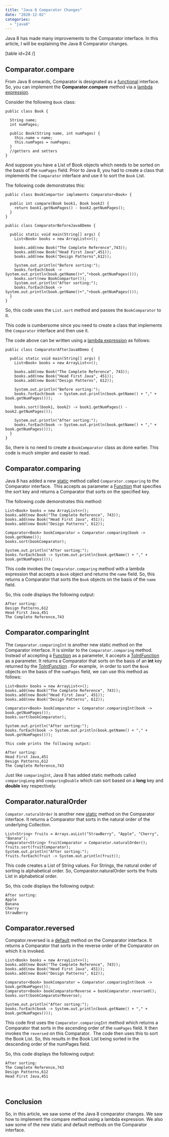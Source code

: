 ```yaml
---
title: "Java 8 Comparator Changes"
date: "2020-12-02"
categories: 
  - "java8"
---
```


Java 8 has made many improvements to the Comparator interface. In this article, I will be explaining the Java 8 Comparator changes.

\[table id=24 /\]

## Comparator.compare

From Java 8 onwards, Comparator is designated as a [functional](http://localhost/learnjava/what-is-a-functional-interface/) interface. So, you can implement the **Comparator.compare** method via a [lambda expression](http://localhost/learnjava/java-8-lambda-expressions-explained/).

Consider the following `Book` class:

```
public class Book {

  String name;
  int numPages;
  
  public Book(String name, int numPages) {
    this.name = name;
    this.numPages = numPages;
  }
  //getters and setters
}
```

And suppose you have a List of Book objects which needs to be sorted on the basis of the `numPages` field. Prior to Java 8, you had to create a class that implements the `Comparator` interface and use it to sort the `Book` List.

The following code demonstrates this:

```
public class BookCompartor implements Comparator<Book> {

  public int compare(Book book1, Book book2) {
    return book1.getNumPages() - book2.getNumPages();
  }
}

public class ComparatorBeforeJava8Demo {

  public static void main(String[] args) {
    List<Book> books = new ArrayList<>();
    
    books.add(new Book("The Complete Reference",743));
    books.add(new Book("Head First Java",451));
    books.add(new Book("Design Patterns",612));
    
    System.out.println("Before sorting:");
    books.forEach(book -> System.out.println(book.getName()+","+book.getNumPages()));
    books.sort(new BookCompartor());
    System.out.println("After sorting:");
    books.forEach(book -> System.out.println(book.getName()+","+book.getNumPages()));
  }
}
```

So, this code uses the `List.sort` method and passes the `BookComparator` to it.

This code is cumbersome since you need to create a class that implements the `Comparator` interface and then use it.

The code above can be written using a [lambda expression](http://localhost/learnjava/java-8-lambda-expressions-explained/) as follows:

```
public class ComparatorAfterJava8Demo {

  public static void main(String[] args) {
    List<Book> books = new ArrayList<>();

    books.add(new Book("The Complete Reference", 743));
    books.add(new Book("Head First Java", 451));
    books.add(new Book("Design Patterns", 612));

    System.out.println("Before sorting:");
    books.forEach(book -> System.out.println(book.getName() + "," + book.getNumPages()));

    books.sort((book1, book2) -> book1.getNumPages() - book2.getNumPages());

    System.out.println("After sorting:");
    books.forEach(book -> System.out.println(book.getName() + "," + book.getNumPages()));
  }
}

```

So, there is no need to create a `BookComparator` class as done earlier. This code is much simpler and easier to read.

## Comparator.comparing

Java 8 has added a new [static](http://localhost/learnjava/java-8-static-interface-methods/) method called `Comparator.comparing` to the Comparator interface.  This accepts as parameter a [Function](http://localhost/learnjava/java-8-function-interface-example/) that specifies the sort key and returns a Comparator that sorts on the specified key.

The following code demonstrates this method:

```
List<Book> books = new ArrayList<>();
books.add(new Book("The Complete Reference", 743));
books.add(new Book("Head First Java", 451));
books.add(new Book("Design Patterns", 612));

Comparator<Book> bookComparator = Comparator.comparing(book -> book.getName());
books.sort(bookComparator);

System.out.println("After sorting:");
books.forEach(book -> System.out.println(book.getName() + "," + book.getNumPages()));
```

This code invokes the `Comparator.comparing` method with a lambda expression that accepts a `Book` object and returns the `name` field. So, this returns a Comparator that sorts the `Book` objects on the basis of the `name` field.

So, this code displays the following output:

```
After sorting:
Design Patterns,612
Head First Java,451
The Complete Reference,743
```

## Comparator.comparingInt

The `Comparator.comparingInt` is another new static method on the Comparator interface. It is similar to the `Comparator.comparing` method. Instead of accepting a [Function](http://localhost/learnjava/java-8-function-interface-example/) as a parameter, it accepts a [ToIntFunction](http://localhost/learnjava/tointfunction-in-java-8-with-code-sample/) as a parameter. It returns a Comparator that sorts on the basis of an **int** key returned by the [ToIntFunction](http://localhost/learnjava/tointfunction-in-java-8-with-code-sample/) . For example,  in order to sort the `Book` objects on the basis of the `numPages` field, we can use this method as follows:

```
List<Book> books = new ArrayList<>();
books.add(new Book("The Complete Reference", 743));
books.add(new Book("Head First Java", 451));
books.add(new Book("Design Patterns", 612));

Comparator<Book> bookComparator = Comparator.comparingInt(book -> book.getNumPages());
books.sort(bookComparator);

System.out.println("After sorting:");
books.forEach(book -> System.out.println(book.getName() + "," + book.getNumPages()));
```

```
This code prints the following output:

After sorting: 
Head First Java,451 
Design Patterns,612 
The Complete Reference,743
```

Just like `comparingInt`, Java 8 has added static methods called `comparingLong` and `comparingDouble` which can sort based on a **long** key and **double** key respectively.

## Comparator.naturalOrder

`Compator.naturalOrder` is another new [static](http://localhost/learnjava/java-8-static-interface-methods/) method on the Comparator interface. It returns a Comparator that sorts in the natural order of the underlying Collection.

```
List<String> fruits = Arrays.asList("StrawBerry", "Apple", "Cherry", "Banana");
Comparator<String> fruitComparator = Comparator.naturalOrder();
fruits.sort(fruitComparator);
System.out.println("After sorting:");
fruits.forEach(fruit -> System.out.println(fruit));
```

This code creates a List of String values. For Strings, the natural order of sorting is alphabetical order. So, Comparator.naturalOrder sorts the fruits List in alphabetical order.

So, this code displays the following output:

```
After sorting:
Apple
Banana
Cherry
StrawBerry
```

## Comparator.reversed

Compator.reversed is a [default](http://localhost/learnjava/java-8-default-method-in-interface-explained/) method on the Comparator interface. It returns a Comparator that sorts in the reverse order of the Comparator on which it is invoked.

```
List<Book> books = new ArrayList<>();
books.add(new Book("The Complete Reference", 743));
books.add(new Book("Head First Java", 451));
books.add(new Book("Design Patterns", 612));

Comparator<Book> bookComparator = Comparator.comparingInt(book -> book.getNumPages());
Comparator<Book> bookComparatorReverse = bookComparator.reversed();
books.sort(bookComparatorReverse);

System.out.println("After sorting:");
books.forEach(book -> System.out.println(book.getName() + "," + book.getNumPages()));
```

This code first uses the `Comparator.comparingInt` method which returns a Comparator that sorts in the ascending order of the `numPages` field. It then invokes the `reversed` on this Comparator.  The code then uses this to sort the Book List. So, this results in the Book List being sorted in the descending order of the numPages field.

So, this code displays the following output:

```
After sorting:
The Complete Reference,743
Design Patterns,612
Head First Java,451
```

 

## Conclusion

So, in this article, we saw some of the Java 8 comparator changes. We saw how to implement the compare method using a lambda expression. We also saw some of the new static and default methods on the Comparator interface.
